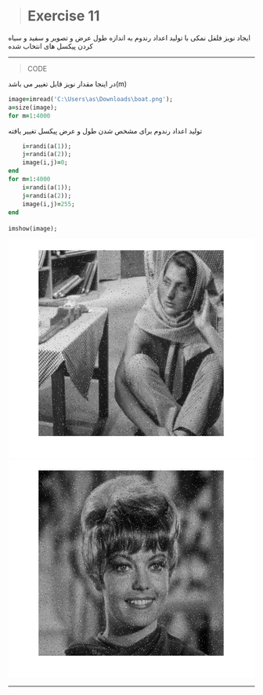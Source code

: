 
> # Exercise 11
> 
ایجاد نویز فلفل  نمکی با تولید اعداد رندوم به اندازه طول  عرض و تصویر و سفید و سیاه کردن پیکسل های انتخاب شده
***
>CODE


 
در اینجا مقدار نویز قابل تغییر می باشد(m)
```ruby
image=imread('C:\Users\as\Downloads\boat.png');
a=size(image);
for m=1:4000
```
تولید اعداد رندوم برای مشخص شدن طول و عرض پیکسل تغییر یافته
```ruby
    i=randi(a(1));
    j=randi(a(2));
    image(i,j)=0;
end
for m=1:4000
    i=randi(a(1));
    j=randi(a(2));
    image(i,j)=255;
end

imshow(image);
```
![alt text](https://github.com/semnan-university-ai/image-processing-class/blob/main/excersiecs/afsaneh427726/11/s%26p1.jpg)
![alt text](https://github.com/semnan-university-ai/image-processing-class/blob/main/excersiecs/afsaneh427726/11/s%26p2.jpg)
***


    
